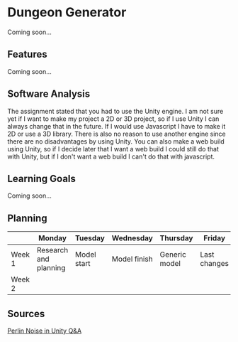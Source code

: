 # Dungeon Generator
<!---
Hier komt een korte beschrijving van de proefopdracht. Wat heb je precies gedaan?
-->
Coming soon...

## Features
<!---
Wanneer je een specifiek onderdeel wilt uitlichten kun je dat in deze sectie benoemen.

- [Awesome Algoritme](link)
- [Specifieke Mechanic](link)
- [Iets unieks waar je trots op bent binnen de project](link)
-->
Coming soon...

## Software Analysis
The assignment stated that you had to use the Unity engine. I am not sure yet if I want to make my project a 2D or 3D project, so if I use Unity I can always change that in the future. If I would use Javascript I have to make it 2D or use a 3D library. There is also no reason to use another engine since there are no disadvantages by using Unity. You can also make a web build using Unity, so if I decide later that I want a web build I could still do that with Unity, but if I don't want a web build I can't do that with javascript.

## Learning Goals
<!---
Wat wil je bereiken met dit project? Formuleer dit kort, krachtig en haalbaar.
- Het Flood-Fill algoritme snappen en toepassen
- Het ontwikkelen van een generieke FSM.
- etc. etc.
-->
Coming soon...

## Planning 
| | Monday | Tuesday | Wednesday | Thursday | Friday |
| --- | --- | --- | --- | --- | --- |
|Week 1 | Research and planning | Model start | Model finish | Generic model | Last changes
|Week 2 |

## Sources
<!---
Welke bronnen heb je gebruikt? Zowel youtube filmpjes als artikelen

- [The Guide To Game Design](link)
- [Alleatoric Algorithms](link)
- [Flood-Fill Wikipedia](link)
-->
[Perlin Noise in Unity Q&A](https://answers.unity.com/questions/1165427/2d-top-down-perlin-noise.html)
